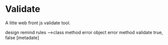 # Validate
A litte web front js validate tool.

design remind
rules -->class
method 
error object
error method
validate true, false
[metadate]
